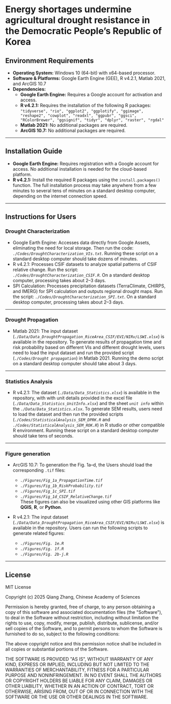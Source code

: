 # Energy shortages undermine agricultural drought resistance in the Democratic People’s Republic of Korea

## Environment Requirements
- **Operating System:** Windows 10 (64-bit) with x64-based processor.
- **Software & Platforms:** Google Earth Engine (GEE), R v4.2.1, Matlab 2021, and ArcGIS 10.7
- **Dependencies:**
  - **Google Earth Engine:** Requires a Google account for activation and access.
  - **R v4.2.1:** Requires the installation of the following R packages: `"tidyverse", "rio", "ggplot2", "ggplotify", "ggimage", "reshape2", "cowplot", "readxl", "ggpubr", "ggsci", "RColorBrewer", "ggsignif", "tidyr", "dplyr", "raster", "rgdal"`
  - **Matlab 2021:** No additional packages are required. 
  - **ArcGIS 10.7:** No additional packages are required. 

--- 

## Installation Guide
- **Google Earth Engine:** Requires registration with a Google account for access. No additional installation is needed for the cloud-based platform. 
- **R v4.2.1:** Install the required R packages using the `install.packages()` function. The full installation process may take anywhere from a few minutes to several tens of minutes on a standard desktop computer, depending on the internet connection speed. 

--- 

## Instructions for Users

### Drought Characterization
- Google Earth Engine: Accesses data directly from Google Assets, eliminating the need for local storage. Then run the code: *`./Codes/DroughtCharacterization_VIs.txt`*. Running these script on a standard desktop computer should take dozens of minutes. 
- R v4.2.1: Processes CSIF datasets to analyze spatial patterns of CSIF relative change. Run the script: *`./Codes/DroughtCharacterization_CSIF.R`*. On a standard desktop computer, processing takes about 2–3 days.
- SPI Calculation: Processes precipitation datasets (TerraClimate, CHIRPS, and IMERG) for SPI calculation and outputs regional drought maps. Run the script: *`./Codes/DroughtCharacterization_SPI.txt`*. On a standard desktop computer, processing takes about 2–3 days. 

--- 

### Drought Propagation
- Matlab 2021: The input dataset (*`./Data/Data_DroughtPropagation_RiceArea_CSIF/EVI/NIRv/LSWI.xlsx`*) is available in the repository. To generate results of propagation time and risk probability based on different VIs and different drought levels, users need to load the input dataset and run the provided script (*`./Codes/Drought propagation`*) in Matlab 2021. Running the demo script on a standard desktop computer should take about 3 days. 

--- 

### Statistics Analysis
- R v4.2.1: The dataset (*`./Data/Data_Statistics.xlsx`*) is available in the repository, with with unit details provided in the excel file (*`./Data/Data_Statistics_UnitInfo.xlsx`*) and the sheet *`unit info`* within the *`./Data/Data_Statistics.xlsx`*. To generate SEM results, users need to load the dataset and then run the provided scripts (*`./Codes/StatisticalAnalysis_SEM_DPRK.R`* and *`./Codes/StatisticalAnalysis_SEM_ROK.R`*) in R studio or other compatible R environment. Running these script on a standard desktop computer should take tens of seconds. 

--- 

### Figure generation 
- ArcGIS 10.7: To generation the Fig. 1a–d, the Users should load the corresponding `.tif` files:
  - *`./Figures/Fig_1a_PropagationTime.tif`*
  - *`./Figures/Fig_1b_RiskProbability.tif`*
  - *`./Figures/Fig_1c_SPI.tif`*
  - *`./Figures/Fig_1d_CSIF_RelativeChange.tif`*  
  These figures can also be visualized using other GIS platforms like **QGIS**, **R**, or **Python**.  

- R v4.2.1: The input dataset (*`./Data/Data_DroughtPropagation_RiceArea_CSIF/EVI/NIRv/LSWI.xlsx`*) is available in the repository. Users can run the following scripts to generate related figures:
  - *`./Figures/Fig. 1e.R`*
  - *`./Figures/Fig. 1f.R`*
  - *`./Figures/Fig. 2b-j.R`*

---  

## License
MIT License 

Copyright (c) 2025 Qiang Zhang, Chinese Academy of Sciences

Permission is hereby granted, free of charge, to any person obtaining a copy
of this software and associated documentation files (the "Software"), to deal
in the Software without restriction, including without limitation the rights
to use, copy, modify, merge, publish, distribute, sublicense, and/or sell
copies of the Software, and to permit persons to whom the Software is
furnished to do so, subject to the following conditions:

The above copyright notice and this permission notice shall be included in all
copies or substantial portions of the Software.

THE SOFTWARE IS PROVIDED "AS IS", WITHOUT WARRANTY OF ANY KIND, EXPRESS OR
IMPLIED, INCLUDING BUT NOT LIMITED TO THE WARRANTIES OF MERCHANTABILITY,
FITNESS FOR A PARTICULAR PURPOSE AND NONINFRINGEMENT. IN NO EVENT SHALL THE
AUTHORS OR COPYRIGHT HOLDERS BE LIABLE FOR ANY CLAIM, DAMAGES OR OTHER
LIABILITY, WHETHER IN AN ACTION OF CONTRACT, TORT OR OTHERWISE, ARISING FROM,
OUT OF OR IN CONNECTION WITH THE SOFTWARE OR THE USE OR OTHER DEALINGS IN THE
SOFTWARE.
